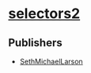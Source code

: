 # [selectors2](https://pypi.org/project/selectors2)



## Publishers
- [SethMichaelLarson](https://pypi.org/user/SethMichaelLarson)

